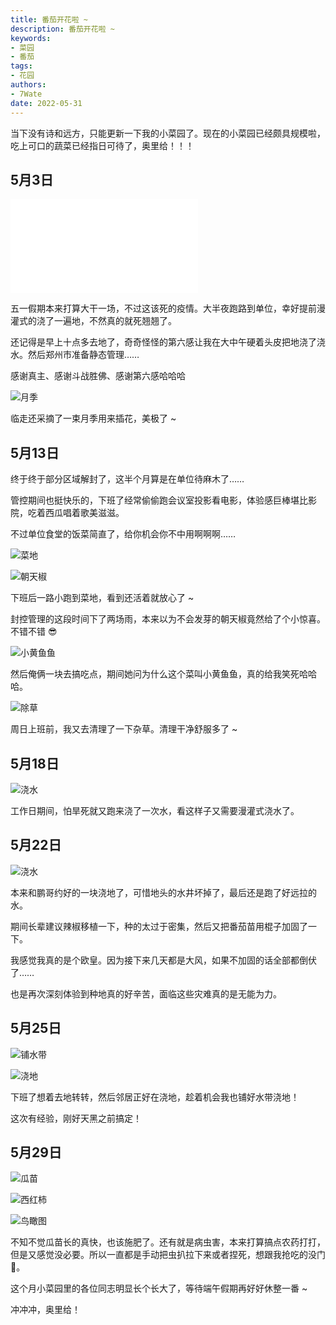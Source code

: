 ```yaml
---
title: 番茄开花啦 ~
description: 番茄开花啦 ~
keywords:
- 菜园
- 番茄
tags: 
- 花园
authors:
- 7Wate
date: 2022-05-31
---
```



当下没有诗和远方，只能更新一下我的小菜园了。现在的小菜园已经颇具规模啦，吃上可口的蔬菜已经指日可待了，奥里给！！！

## 5月3日

<iframe src="//player.bilibili.com/player.html?aid=427030941&bvid=BV1S3411V7TZ&cid=734420535&page=1" scrolling="no" border="0" frameborder="no" framespacing="0" allowfullscreen="true"> </iframe>

五一假期本来打算大干一场，不过这该死的疫情。大半夜跑路到单位，幸好提前漫灌式的浇了一遍地，不然真的就死翘翘了。

还记得是早上十点多去地了，奇奇怪怪的第六感让我在大中午硬着头皮把地浇了浇水。然后郑州市准备静态管理……

感谢真主、感谢斗战胜佛、感谢第六感哈哈哈

![月季](https://static.7wate.com/img/2022/05/31/11b76b0a9499f.jpg)

临走还采摘了一束月季用来插花，美极了 ~

## 5月13日

终于终于部分区域解封了，这半个月算是在单位待麻木了……

管控期间也挺快乐的，下班了经常偷偷跑会议室投影看电影，体验感巨棒堪比影院，吃着西瓜唱着歌美滋滋。

不过单位食堂的饭菜简直了，给你机会你不中用啊啊啊……

![菜地](https://static.7wate.com/img/2022/05/31/a5889fb292fab.jpg)

![朝天椒](https://static.7wate.com/img/2022/05/31/98db9851cc776.jpg)

下班后一路小跑到菜地，看到还活着就放心了 ~

封控管理的这段时间下了两场雨，本来以为不会发芽的朝天椒竟然给了个小惊喜。不错不错 😎

![小黄鱼鱼](https://static.7wate.com/img/2022/05/31/ec22defb39d35.jpg)

然后俺俩一块去搞吃点，期间她问为什么这个菜叫小黄鱼鱼，真的给我笑死哈哈哈。

![除草](https://static.7wate.com/img/2022/05/31/3750c554f15df.jpg)

周日上班前，我又去清理了一下杂草。清理干净舒服多了 ~

## 5月18日

![浇水](https://static.7wate.com/img/2022/05/31/e79b31c422154.jpg)

工作日期间，怕旱死就又跑来浇了一次水，看这样子又需要漫灌式浇水了。

## 5月22日

![浇水](https://static.7wate.com/img/2022/05/31/cad5cbe7e2b3f.jpg)

本来和鹏哥约好的一块浇地了，可惜地头的水井坏掉了，最后还是跑了好远拉的水。

期间长辈建议辣椒移植一下，种的太过于密集，然后又把番茄苗用棍子加固了一下。

我感觉我真的是个欧皇。因为接下来几天都是大风，如果不加固的话全部都倒伏了……

也是再次深刻体验到种地真的好辛苦，面临这些灾难真的是无能为力。

## 5月25日

![铺水带](https://static.7wate.com/img/2022/05/31/2e92a6f49d634.jpg)

![浇地](https://static.7wate.com/img/2022/05/31/e574cd5e6fbf1.jpg)

下班了想着去地转转，然后邻居正好在浇地，趁着机会我也铺好水带浇地！

这次有经验，刚好天黑之前搞定！

## 5月29日

![瓜苗](https://static.7wate.com/img/2022/05/31/0809c3523c598.jpg)

![西红柿](https://static.7wate.com/img/2022/05/31/37736d7839e20.jpg)

![鸟瞰图](https://static.7wate.com/img/2022/05/31/13c346e4fa7db.jpg)

不知不觉瓜苗长的真快，也该施肥了。还有就是病虫害，本来打算搞点农药打打，但是又感觉没必要。所以一直都是手动把虫扒拉下来或者捏死，想跟我抢吃的没门 🙂。

这个月小菜园里的各位同志明显长个长大了，等待端午假期再好好休整一番 ~

冲冲冲，奥里给！
